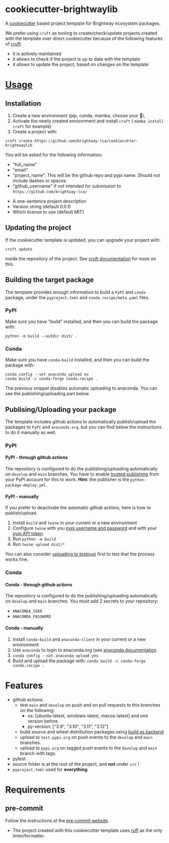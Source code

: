 # cookiecutter-brightwaylib

A [cookiecutter](https://cookiecutter.readthedocs.io/en/stable/index.html) based project template for Brightway ecosystem packages.

We prefer using `cruft` as tooling to create/check/update projects created with the template over direct cookiecutter because of the following features of [cruft](https://cruft.github.io/cruft/):

+ it is actively maintained
+ it allows to check if the project is up to date with the template
+ it allows to update the project, based on changes on the template

# [Usage](https://cruft.github.io/cruft/)

## Installation

1. Create a new environment (pip, conda, mamba, choose your 💊),
2. Activate the newly created envionrment and install `cruft` ( `mamba install cruft` for example)
3. Create a project with:

```
cruft create https://github.com/brightway-lca/cookiecutter-brightwaylib
```

You will be asked for the following information:
* "full_name"
* "email"
* "project_name". This will be the github repo and pypi name. Should not include dashes or spaces.
* "github_username" if not intended for submission to `https://github.com/brightway-lca/`
+ A one-sentence project description
+ Version string (default 0.0.1)
+ Which license to use (default MIT)

## Updating the project

If the cookiecutter template is updated, you can upgrade your project with:

```
cruft update
```

inside the repository of the project. See [cruft documentation](https://cruft.github.io/cruft/#updating-a-project) for more on this.

## Building the target package

The template provides enough information to build a `PyPI` and `conda` package, under the `pyproject.toml` and `conda.recipe/meta.yaml` files.

### PyPI

Make sure you have "build" installed, and then you can build the package with:

```
python -m build --outdir dist/ .
```

### Conda

Make sure you have `conda-build` installed, and then you can build the package with:

```
conda config --set anaconda_upload no
conda build -c conda-forge conda.recipe .
```

The previous snippet disables automatic uploading to anaconda. You can see the publishing/uploading part below.

## Publising/Uploading your package

The template includes github actions to automatically publish/upload the packages to `PyPI` and `anaconda.org`, but you can find below the instructions to do it manually as well.

### PyPI
#### PyPI - through github actions

The repository is configured to do the publishing/uploading automatically on `develop` and `main` branches.
You have to enable [trusted publishing](https://docs.pypi.org/trusted-publishers/) from your PyPI account for this to work.
**Hint**: the publisher is the `python-package-deploy.yml`.

#### PyPI - manually

If you prefer to deactivate the automatic github actions, here is how to publish/upload.

1. Install `build` and `twine` in your current or a new environment
2. Configure `twine` with you [pypi username and password](https://twine.readthedocs.io/en/stable/#configuration) and with your [pypi API token](https://pypi.org/help/#apitoken).
3. Run `python -m build` 
4. Run `twine upload dist/*`

You can also consider [uploading to testpypi](https://packaging.python.org/en/latest/tutorials/packaging-projects/#uploading-the-distribution-archives) first to test that the process works fine.


### Conda
#### Conda - through github actions

The repository is configured to do the publishing/uploading automatically on `develop` and `main` branches.
You must add 2 secrets to your repository: 

+ `ANACONDA_USER`
+ `ANACONDA_PASSWORD`

#### Conda - manually

1. Install `conda-build` and `anaconda-client` in your current or a new environment
2. Use `anaconda` to login to anaconda.org (see [anaconda documentation](https://docs.anaconda.com/anacondaorg/user-guide/getting-started-with-anaconda-client/) 
3. `conda config --set anaconda_upload yes`
4. Build and upload the package with: `conda build -c conda-forge conda.recipe .`


# Features

+ github actions:
    + test `main` and `develop` on push and on pull requests to this branches on the following:
        + os: [ubuntu-latest, windows-latest, macos-latest] and one version before.
        + py-version: ["3.9", "3.10", "3.11", "3.12"]
    + build source and wheel distribution packages using [build as backend](https://packaging.python.org/en/latest/key_projects/#build)
    + upload to `test.pypi.org` on push events to the `develop` and `main` branches.
    + upload to `pypi.org` on tagged push events to the `develop` and `main` branch with tags.
+ pytest
+ source folder is at the root of the project, and **not** under `src` !
+ `pyproject.toml` used for **everything**

# Requirements

## pre-commit

Follow the instructions at the [pre-commit website](https://pre-commit.com/).

+ The project created with this cookiecutter template uses [ruff](https://docs.astral.sh/ruff/) as the only linter/formatter.
